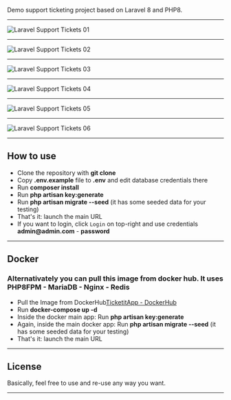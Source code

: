 Demo support ticketing project based on Laravel 8 and PHP8.

---

![Laravel Support Tickets 01](https://laraveldaily.com/wp-content/uploads/2019/11/Screen-Shot-2019-11-15-at-6.11.07-PM.png)

---

![Laravel Support Tickets 02](https://laraveldaily.com/wp-content/uploads/2019/11/Screen-Shot-2019-11-15-at-6.11.34-PM.png)

---

![Laravel Support Tickets 03](https://laraveldaily.com/wp-content/uploads/2019/11/Screen-Shot-2019-11-15-at-6.11.48-PM.png)

---

![Laravel Support Tickets 04](https://laraveldaily.com/wp-content/uploads/2019/11/Screen-Shot-2019-11-15-at-6.12.10-PM.png)

---

![Laravel Support Tickets 05](https://laraveldaily.com/wp-content/uploads/2019/11/Screen-Shot-2019-11-15-at-6.12.33-PM.png)

---

![Laravel Support Tickets 06](https://laraveldaily.com/wp-content/uploads/2019/11/Screen-Shot-2019-11-15-at-6.17.59-PM.png)

---

## How to use

- Clone the repository with __git clone__
- Copy __.env.example__ file to __.env__ and edit database credentials there
- Run __composer install__
- Run __php artisan key:generate__
- Run __php artisan migrate --seed__ (it has some seeded data for your testing)
- That's it: launch the main URL 
- If you want to login, click `Login` on top-right and use credentials __admin@admin.com__ - __password__ 

---

## Docker
### Alternativately you can pull this image from docker hub. It uses PHP8FPM - MariaDB - Nginx - Redis
- Pull the Image from DockerHub[TicketitApp - DockerHub](https://hub.docker.com/repository/docker/ahdcreative/ticketit=)
- Run **__docker-compose up -d__**
- Inside the docker main app: Run __php artisan key:generate__
- Again, inside the main docker app: Run __php artisan migrate --seed__ (it has some seeded data for your testing)
- That's it: launch the main URL 
---

## License

Basically, feel free to use and re-use any way you want.

---
